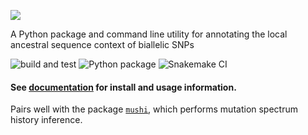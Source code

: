 ![](docsrc/_static/logo.png)

A Python package and command line utility for annotating the local ancestral sequence context of biallelic SNPs

![build and test](https://github.com/harrispopgen/mutyper/workflows/build%20and%20test/badge.svg)
![Python package](https://github.com/harrispopgen/mutyper/workflows/Python%20package/badge.svg)
![Snakemake CI](https://github.com/harrispopgen/mutyper/workflows/Snakemake%20CI/badge.svg)

#### See [documentation](https://harrispopgen.github.io/mutyper) for install and usage information.

Pairs well with the package [`mushi`](https://github.com/harrispopgen/mushi), which performs mutation spectrum history inference.
